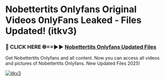 # Nobettertits Onlyfans Original Videos 0nlyFans Leaked - Files Updated! (itkv3)

<h3>🔴 CLICK HERE 🌐==►► <a href="https://tinyurl.com/ehrbuxhb" rel="nofollow">Nobettertits Onlyfans Updated Files</a></h3>

Get Nobettertits Onlyfans and all content. Now you can access all videos and pictures of Nobettertits Onlyfans. New Updated Files 2025!

[![itkv3](https://i.imgur.com/lVYEuWS.gif)](https://tinyurl.com/ehrbuxhb)
